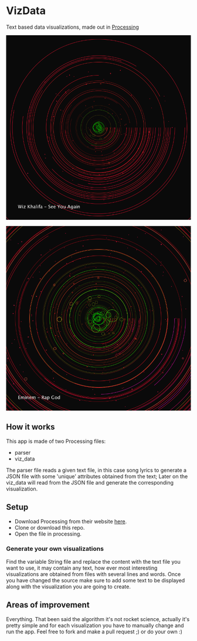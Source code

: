 # VizData
Text based data visualizations, made out in [Processing](processing.org)

![VizData image](https://github.com/MOctavio/viz_data/blob/master/img/seeYouAgain.png?raw=true "VizData")

![VizData image](https://github.com/MOctavio/viz_data/blob/master/img/rapGod.png?raw=true "VizData")

## How it works
This app is made of two Processing files:
  - parser
  - viz_data

The parser file reads a given text file, in this case song lyrics to generate a JSON file with some 'unique' attributes obtained from the text; Later on the viz_data will read from the JSON file and generate the corresponding visualization.

## Setup
- Download Processing from their website [here](https://processing.org/download/).
- Clone or download this repo.
- Open the file in processing.

### Generate your own visualizations
Find the variable String file and replace the content with the text file you want to use, it may contain any text, how ever most interesting visualizations are obtained from files with several lines and words.
Once you have changed the source make sure to add some text to be displayed along with the visualization you are going to create.

## Areas of improvement
Everything. That been said the algorithm it's not rocket science, actually it's pretty simple and for each visualization you have to manually change and run the app. Feel free to fork and make a pull request ;) or do your own :)
